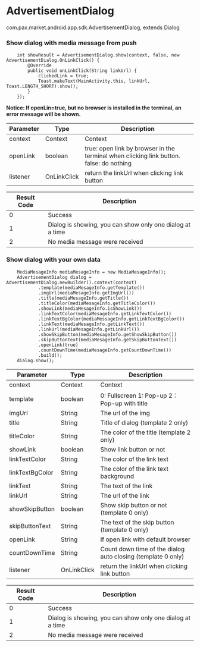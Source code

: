# AdvertisementDialog

com.pax.market.android.app.sdk.AdvertisementDialog, extends Dialog

### Show dialog with media message from push

        int showResult = AdvertisementDialog.show(context, false, new AdvertisementDialog.OnLinkClick() {
            @Override
            public void onLinkClick(String linkUrl) {
                clickedLink = true;
                Toast.makeText(MainActivity.this, linkUrl, Toast.LENGTH_SHORT).show();
            }
        });

**Notice: If openLin=true, but no browser is installed  in the terminal, an error message will be shown.**

| Parameter | Type                   | Description                    |
| --------- | ---------------------- | ------------------------------ |
| context   | Context                | Context                        |
| openLink  | boolean                | true: open link by browser in the terminal when clicking link button. false: do nothing |
| listener  | OnLinkClick            | return the linkUrl when clicking link button |


| Result Code | Description                                                  |
| ----------- | ------------------------------------------------------------ |
| 0           | Success                                                      |
| 1           | Dialog is showing, you can show only one dialog at a time    |
| 2           | No media message were received                               |


### Show dialog with your own data
        MediaMesageInfo mediaMesageInfo = new MediaMesageInfo();
        AdvertisementDialog dialog = AdvertisementDialog.newBuilder().context(context)
                .template(mediaMesageInfo.getTemplate())
                .imgUrl(mediaMesageInfo.getImgUrl())
                .title(mediaMesageInfo.getTitle())
                .titleColor(mediaMesageInfo.getTitleColor())
                .showLink(mediaMesageInfo.isShowLink())
                .linkTextColor(mediaMesageInfo.getLinkTextColor())
                .linkTextBgColor(mediaMessageInfo.getLinkTextBgColor())            
                .linkText(mediaMesageInfo.getLinkText())
                .linkUrl(mediaMesageInfo.getLinkUrl())
                .showSkipButton(mediaMesageInfo.getShowSkipButton())
                .skipButtonText(mediaMesageInfo.getSkipButtonText())
                .openLink(true)
                .countDownTime(mediaMesageInfo.getCountDownTime())            
                .build();
        dialog.show();


| Parameter       | Type                   | Description                    |
| ---------       | ---------------------- | ------------------------------ |
| context         | Context                | Context                        |
| template        | boolean                | 0: Fullscreen 1: Pop-up 2：Pop-up with title |
| imgUrl          | String                 | The url of the img             |
| title           | String                 | Title of dialog (template 2 only) |
| titleColor      | String                 | The color of the title (template 2 only) |
| showLink        | boolean                | Show link button or not        |
| linkTextColor   | String                 | The color of the link text     |
| linkTextBgColor | String                 | The color of the link text background  |
| linkText        | String                 | The text of the link           |
| linkUrl         | String                 | The url of the link            |
| showSkipButton  | boolean                | Show skip button or not (template 0 only) |
| skipButtonText  | String                 | The text of the skip button  (template 0 only) |
| openLink        | String                 | If open link with default browser |
| countDownTime   | String                 | Count down time of the dialog auto closing (template 0 only) |
| listener        | OnLinkClick            | return the linkUrl when clicking link button |

| Result Code | Description                                                  |
| ----------- | ------------------------------------------------------------ |
| 0           | Success                                                      |
| 1           | Dialog is showing, you can show only one dialog at a time    |
| 2           | No media message were received                               |
